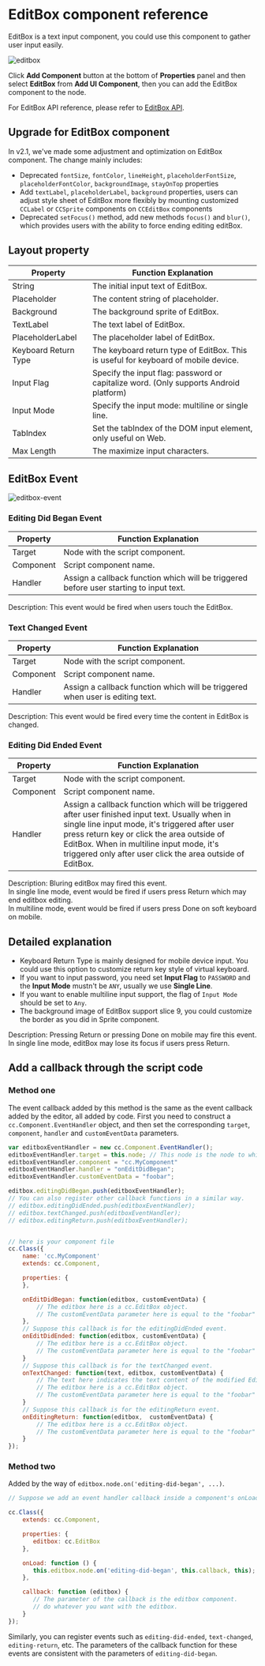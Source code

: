 # EditBox component reference

EditBox is a text input component, you could use this component to gather user input easily.

![editbox](./editbox/editbox.png)

Click **Add Component** button at the bottom of **Properties** panel and then select **EditBox** from **Add UI Component**, then you can add the EditBox component to the node.

For EditBox API reference, please refer to [EditBox API](../../../api/en/classes/EditBox.html).

## Upgrade for EditBox component

In v2.1, we've made some adjustment and optimization on EditBox component. The change mainly includes:
- Deprecated `fontSize`, `fontColor`, `lineHeight`,  `placeholderFontSize`, `placeholderFontColor`, `backgroundImage`, `stayOnTop` properties
- Add `textLabel`,  `placeholderLabel`, `background` properties, users can adjust style sheet of EditBox more flexibly by mounting customized `CCLabel` or `CCSprite` components on `CCEditBox` components
- Deprecated `setFocus()` method, add new methods `focus()` and `blur()`, which provides users with the ability to force ending editing editBox.

## Layout property

| Property              |   Function Explanation
| --------------        | ----------- |
| String                | The initial input text of EditBox.
| Placeholder           | The content string of placeholder.
| Background            | The background sprite of EditBox.
| TextLabel             | The text label of EditBox.
| PlaceholderLabel      | The placeholder label of EditBox.
| Keyboard Return Type  | The keyboard return type of EditBox. This is useful for keyboard of mobile device.
| Input Flag            | Specify the input flag: password or capitalize word. (Only supports Android platform)
| Input Mode            | Specify the input mode: multiline or single line.
| TabIndex              | Set the tabIndex of the DOM input element, only useful on Web.
| Max Length            | The maximize input characters.

## EditBox Event

![editbox-event](./editbox/editbox-event.png)

### Editing Did Began Event

| Property |   Function Explanation
| -------------- | ----------- |
|Target| Node with the script component.
|Component| Script component name.
|Handler| Assign a callback function which will be triggered before user starting to input text.

Description: This event would be fired when users touch the EditBox.


### Text Changed Event

| Property |   Function Explanation
| -------------- | ----------- |
|Target| Node with the script component.
|Component| Script component name.
|Handler| Assign a callback function which will be triggered when user is editing text.

Description: This event would be fired every time the content in EditBox is changed.

### Editing Did Ended Event

| Property |   Function Explanation
| -------------- | ----------- |
|Target| Node with the script component.
|Component| Script component name.
|Handler| Assign a callback function which will be triggered after user finished input text. Usually when in single line input mode, it's triggered after user press return key or click the area outside of EditBox. When in multiline input mode, it's triggered only after user click the area outside of EditBox.

Description: Bluring editBox may fired this event.  
In single line mode, event would be fired if users press Return which may end editbox editing.  
In multiline mode, event would be fired if users press Done on soft keyboard on mobile.

## Detailed explanation

- Keyboard Return Type is mainly designed for mobile device input. You could use this option to customize return key style of virtual keyboard.
- If you want to input password, you need set **Input Flag** to `PASSWORD` and the **Input Mode** mustn't be `ANY`, usually we use **Single Line**.
- If you want to enable multiline input support, the flag of `Input Mode` should be set to `Any`.
- The background image of EditBox support slice 9, you could customize the border as you did in Sprite component.

Description: Pressing Return or pressing Done on mobile may fire this event.  
In single line mode, editBox may lose its focus if users press Return.

## Add a callback through the script code

### Method one

The event callback added by this method is the same as the event callback added by the editor, all added by code. First you need to construct a `cc.Component.EventHandler` object, and then set the corresponding `target`, `component`, `handler` and `customEventData` parameters.

```js
var editboxEventHandler = new cc.Component.EventHandler();
editboxEventHandler.target = this.node; // This node is the node to which your event handler code component belongs
editboxEventHandler.component = "cc.MyComponent"
editboxEventHandler.handler = "onEditDidBegan";
editboxEventHandler.customEventData = "foobar";

editbox.editingDidBegan.push(editboxEventHandler);
// You can also register other callback functions in a similar way.
// editbox.editingDidEnded.push(editboxEventHandler);
// editbox.textChanged.push(editboxEventHandler);
// editbox.editingReturn.push(editboxEventHandler);


// here is your component file
cc.Class({
    name: 'cc.MyComponent'
    extends: cc.Component,

    properties: {
    },

    onEditDidBegan: function(editbox, customEventData) {
        // The editbox here is a cc.EditBox object.
        // The customEventData parameter here is equal to the "foobar" you set earlier.
    },
    // Suppose this callback is for the editingDidEnded event.
    onEditDidEnded: function(editbox, customEventData) {
        // The editbox here is a cc.EditBox object.
        // The customEventData parameter here is equal to the "foobar" you set earlier.
    }
    // Suppose this callback is for the textChanged event.
    onTextChanged: function(text, editbox, customEventData) {
        // The text here indicates the text content of the modified EditBox.
        // The editbox here is a cc.EditBox object.
        // The customEventData parameter here is equal to the "foobar" you set earlier.
    }
    // Suppose this callback is for the editingReturn event.
    onEditingReturn: function(editbox,  customEventData) {
        // The editbox here is a cc.EditBox object.
        // The customEventData parameter here is equal to the "foobar" you set earlier.
    }
});
```

### Method two

Added by the way of `editbox.node.on('editing-did-began', ...)`.

```js
// Suppose we add an event handler callback inside a component's onLoad method and event handlers in the callback function:

cc.Class({
    extends: cc.Component,

    properties: {
       editbox: cc.EditBox
    },

    onLoad: function () {
       this.editbox.node.on('editing-did-began', this.callback, this);
    },

    callback: function (editbox) {
       // The parameter of the callback is the editbox component.
       // do whatever you want with the editbox.
    }
});
```

Similarly, you can register events such as `editing-did-ended`, `text-changed`, `editing-return`, etc. The parameters of the callback function for these events are consistent with the parameters of `editing-did-began`.
